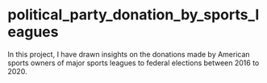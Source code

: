 # political_party_donation_by_sports_leagues

In this project, I have drawn insights on the donations made by American sports owners of major sports leagues to federal elections between 2016 to 2020.
